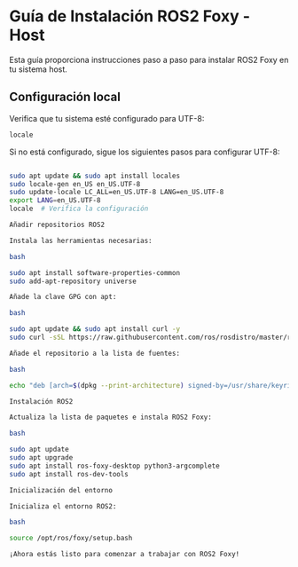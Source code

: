 # Guía de Instalación ROS2 Foxy - Host

Esta guía proporciona instrucciones paso a paso para instalar ROS2 Foxy en tu sistema host.

## Configuración local

Verifica que tu sistema esté configurado para UTF-8:

```bash
locale
```

Si no está configurado, sigue los siguientes pasos para configurar UTF-8:

```bash

sudo apt update && sudo apt install locales
sudo locale-gen en_US en_US.UTF-8
sudo update-locale LC_ALL=en_US.UTF-8 LANG=en_US.UTF-8
export LANG=en_US.UTF-8
locale  # Verifica la configuración

Añadir repositorios ROS2

Instala las herramientas necesarias:

bash

sudo apt install software-properties-common
sudo add-apt-repository universe

Añade la clave GPG con apt:

bash

sudo apt update && sudo apt install curl -y
sudo curl -sSL https://raw.githubusercontent.com/ros/rosdistro/master/ros.key -o /usr/share/keyrings/ros-archive-keyring.gpg

Añade el repositorio a la lista de fuentes:

bash

echo "deb [arch=$(dpkg --print-architecture) signed-by=/usr/share/keyrings/ros-archive-keyring.gpg] http://packages.ros.org/ros2/ubuntu $(. /etc/os-release && echo $UBUNTU_CODENAME) main" | sudo tee /etc/apt/sources.list.d/ros2.list > /dev/null

Instalación ROS2

Actualiza la lista de paquetes e instala ROS2 Foxy:

bash

sudo apt update
sudo apt upgrade
sudo apt install ros-foxy-desktop python3-argcomplete
sudo apt install ros-dev-tools

Inicialización del entorno

Inicializa el entorno ROS2:

bash

source /opt/ros/foxy/setup.bash

¡Ahora estás listo para comenzar a trabajar con ROS2 Foxy!
